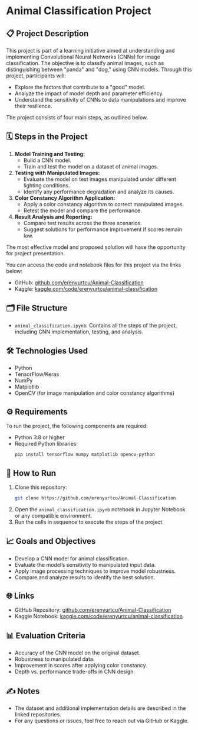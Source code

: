 # Animal Classification Project

## 📋 Project Description
This project is part of a learning initiative aimed at understanding and implementing Convolutional Neural Networks (CNNs) for image classification. The objective is to classify animal images, such as distinguishing between "panda" and "dog," using CNN models. Through this project, participants will:

- Explore the factors that contribute to a "good" model.
- Analyze the impact of model depth and parameter efficiency.
- Understand the sensitivity of CNNs to data manipulations and improve their resilience.

The project consists of four main steps, as outlined below. 

## 🗓 Steps in the Project
1. **Model Training and Testing:**
   - Build a CNN model.
   - Train and test the model on a dataset of animal images.
2. **Testing with Manipulated Images:**
   - Evaluate the model on test images manipulated under different lighting conditions.
   - Identify any performance degradation and analyze its causes.
3. **Color Constancy Algorithm Application:**
   - Apply a color constancy algorithm to correct manipulated images.
   - Retest the model and compare the performance.
4. **Result Analysis and Reporting:**
   - Compare test results across the three scenarios.
   - Suggest solutions for performance improvement if scores remain low.

The most effective model and proposed solution will have the opportunity for project presentation.

You can access the code and notebook files for this project via the links below:
- GitHub: [github.com/erenyurtcu/Animal-Classification](https://github.com/erenyurtcu/Animal-Classification)
- Kaggle: [kaggle.com/code/erenyurtcu/animal-classification](https://www.kaggle.com/code/erenyurtcu/animal-classification)

## 🗂️ File Structure
- `animal_classification.ipynb`: Contains all the steps of the project, including CNN implementation, testing, and analysis.

## 🛠️ Technologies Used
- Python
- TensorFlow/Keras
- NumPy
- Matplotlib
- OpenCV (for image manipulation and color constancy algorithms)

## ⚙️ Requirements
To run the project, the following components are required:
- Python 3.8 or higher
- Required Python libraries:
  ```bash
  pip install tensorflow numpy matplotlib opencv-python
  ```

## 🚀 How to Run
1. Clone this repository:
   ```bash
   git clone https://github.com/erenyurtcu/Animal-Classification
   ```
2. Open the `animal_classification.ipynb` notebook in Jupyter Notebook or any compatible environment.
3. Run the cells in sequence to execute the steps of the project.

## 📈 Goals and Objectives
- Develop a CNN model for animal classification.
- Evaluate the model’s sensitivity to manipulated input data.
- Apply image processing techniques to improve model robustness.
- Compare and analyze results to identify the best solution.

## 🌐 Links
- GitHub Repository: [github.com/erenyurtcu/Animal-Classification](https://github.com/erenyurtcu/Animal-Classification)
- Kaggle Notebook: [kaggle.com/code/erenyurtcu/animal-classification](https://www.kaggle.com/code/erenyurtcu/animal-classification)

## 📊 Evaluation Criteria
- Accuracy of the CNN model on the original dataset.
- Robustness to manipulated data.
- Improvement in scores after applying color constancy.
- Depth vs. performance trade-offs in CNN design.

## ✍️ Notes
- The dataset and additional implementation details are described in the linked repositories.
- For any questions or issues, feel free to reach out via GitHub or Kaggle.
